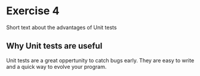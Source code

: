 # Exercise 4

Short text about the advantages of Unit tests

## Why Unit tests are useful

Unit tests are a great oppertunity to catch bugs early.
They are easy to write and a quick way to evolve your program.